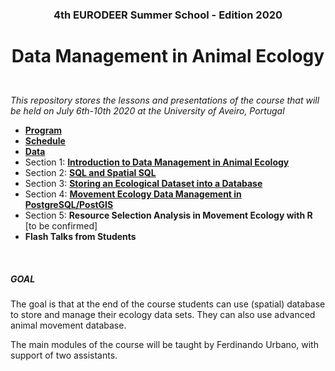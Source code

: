 ### <p align="center">4th EURODEER Summer School - Edition 2020</p>
# <p align="center">Data Management in Animal Ecology</p>  

&nbsp;  
*This repository stores the lessons and presentations of the course that will be held on July 6th-10th 2020 at the University of Aveiro, Portugal*  

* **[Program](https://github.com/feurbano/data_management_2020/blob/master/program.md)**
* **[Schedule](https://github.com/feurbano/data_management_2020/blob/master/schedule.md)**
* **[Data](https://github.com/feurbano/data_management_2020/raw/master/sections/data/tracking_db.zip)**
* Section 1: **[Introduction to Data Management in Animal Ecology](https://github.com/feurbano/data_management_/tree/master/sections/section_1)**
* Section 2: **[SQL and Spatial SQL](https://github.com/feurbano/data_management_2020/tree/master/sections/section_2)**
* Section 3:  **[Storing an Ecological Dataset into a Database](https://github.com/feurbano/data_management_2020/tree/master/sections/section_3)**
* Section 4: **[Movement Ecology Data Management in PostgreSQL/PostGIS](https://github.com/feurbano/data_management_2020/blob/master/sections/section_4)**
* Section 5: **Resource Selection Analysis in Movement Ecology with R** [to be confirmed]
* **Flash Talks from Students**  

&nbsp;  

##### GOAL
The goal is that at the end of the course students can use (spatial) database to store and manage their ecology data sets. They can also use advanced animal movement database.  

The main modules of the course will be taught by Ferdinando Urbano, with support of two assistants.
